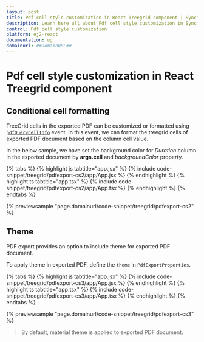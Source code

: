 ```yaml
---
layout: post
title: Pdf cell style customization in React Treegrid component | Syncfusion
description: Learn here all about Pdf cell style customization in Syncfusion React Treegrid component of Syncfusion Essential JS 2 and more.
control: Pdf cell style customization 
platform: ej2-react
documentation: ug
domainurl: ##DomainURL##
---
```


# Pdf cell style customization in React Treegrid component

## Conditional cell formatting

TreeGrid cells in the exported PDF can be customized or formatted using [`pdfQueryCellInfo`](https://ej2.syncfusion.com/react/documentation/api/treegrid/#pdfQueryCellInfo) event. In this event, we can format the treegrid cells of exported PDF document based on the column cell value.

In the below sample, we have set the background color for *Duration* column in the exported document by **args.cell** and *backgroundColor* property.

{% tabs %}
{% highlight js tabtitle="app.jsx" %}
{% include code-snippet/treegrid/pdfexport-cs2/app/App.jsx %}
{% endhighlight %}
{% highlight ts tabtitle="app.tsx" %}
{% include code-snippet/treegrid/pdfexport-cs2/app/App.tsx %}
{% endhighlight %}
{% endtabs %}

 {% previewsample "page.domainurl/code-snippet/treegrid/pdfexport-cs2" %}

## Theme

PDF export provides an option to include theme for exported PDF document.

To apply theme in exported PDF, define the `theme` in `PdfExportProperties`.

{% tabs %}
{% highlight js tabtitle="app.jsx" %}
{% include code-snippet/treegrid/pdfexport-cs3/app/App.jsx %}
{% endhighlight %}
{% highlight ts tabtitle="app.tsx" %}
{% include code-snippet/treegrid/pdfexport-cs3/app/App.tsx %}
{% endhighlight %}
{% endtabs %}

 {% previewsample "page.domainurl/code-snippet/treegrid/pdfexport-cs3" %}

> By default, material theme is applied to exported PDF document.